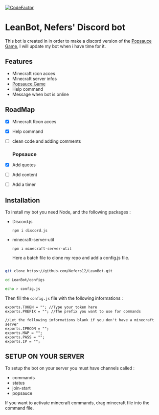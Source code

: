 [![CodeFactor](https://www.codefactor.io/repository/github/nefers12/leanbot/badge)](https://www.codefactor.io/repository/github/nefers12/leanbot)

# LeanBot, Nefers' Discord bot

This bot is created in in order to make a discord version of the [Popsauce Game](https://jklm.fun/), I will update my bot when i have time for it.


## Features
- Minecraft rcon acces
- Minecraft server infos
- [Popsauce Game](https://jklm.fun/)
- Help command
- Message when bot is online

## RoadMap
- [x] Minecraft Rcon acces
- [x] Help command
- [ ] clean code and adding comments 
  ### Popsauce
- [x] Add quotes
- [ ] Add content
- [ ] Add a timer



## Installation

To install my bot you need Node, and the following packages :

- Discord.js 
  ```
  npm i discord.js
  ```
- minecraft-server-util
  ```
  npm i minecraft-server-util
  ```

  Here a batch file to clone my repo and add a config.js file.

```bash

git clone https://github.com/Nefers12/LeanBot.git

cd LeanBot/configs

echo > config.js

```

Then fill the `config.js` file with the following informations :

```
exports.TOKEN = ""; //Type your token here
exports.PREFIX = ""; //The prefix you want to use for commands

//Let the following informations blank if you don't have a minecraft server
exports.IPRCON = ""; 
exports.MAP = "";
exports.PASS = "";
exports.IP = "";
```

## SETUP ON YOUR SERVER

To setup the bot on your server you must have channels called :
- commands
- status
- join-start
- popsauce

If you want to activate minecraft commands, drag minecraft file into the command file.